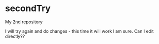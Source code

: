 # secondTry
My 2nd repository

I will try again and do changes - this time it will work I am sure.
Can I edit directly??
